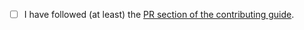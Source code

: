 <!-- Thanks so much for your PR, your contribution is appreciated! ❤️ -->

<!-- You can use `## Changelog` to create a description for this change in the next release. -->

- [ ] I have followed (at least) the [PR section of the contributing guide](https://github.com/mui/mui-x/blob/HEAD/CONTRIBUTING.md#sending-a-pull-request).
